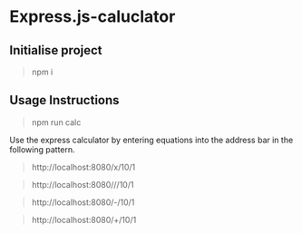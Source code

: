 # Express.js-caluclator

## Initialise project

> npm i

## Usage Instructions

> npm run calc

Use the express calculator by entering equations into the address bar
in the following pattern.

> http://localhost:8080/x/10/1

> http://localhost:8080///10/1

> http://localhost:8080/-/10/1

> http://localhost:8080/+/10/1

